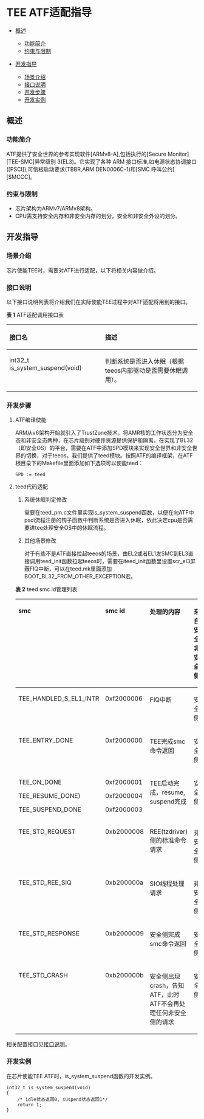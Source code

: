 # TEE ATF适配指导<a name="ZH-CN_TOPIC_0000001259525365"></a>

-   [概述](#section28401073463)
    -   [功能简介](#section8714171624613)
    -   [约束与限制](#section1856813710473)

-   [开发指导](#section1890104185118)
    -   [场景介绍](#section114981014165118)
    -   [接口说明](#section125843344514)
    -   [开发步骤](#section26814557584)
    -   [开发实例](#section3748141455319)


## 概述<a name="section28401073463"></a>

### 功能简介<a name="section8714171624613"></a>

ATF提供了安全世界的参考实现软件\[ARMv8-A\],包括执行的\[Secure Monitor\] \[TEE-SMC\]异常级别 3\(EL3\)。它实现了各种 ARM 接口标准,如电源状态协调接口\(\[PSCI\]\),可信板启动要求\(TBBR,ARM DEN0006C-1\)和\[SMC 呼叫公约\] \[SMCCC\]。

### 约束与限制<a name="section1856813710473"></a>

-   芯片架构为ARMv7/ARMv8架构。
-   CPU需支持安全内存和非安全内存的划分，安全和非安全外设的划分。

## 开发指导<a name="section1890104185118"></a>

### 场景介绍<a name="section114981014165118"></a>

芯片使能TEE时，需要对ATF进行适配，以下将相关内容做介绍。

### 接口说明<a name="section125843344514"></a>

以下接口说明列表将介绍我们在实际使能TEE过程中对ATF适配将用到的接口。

**表 1**  ATF适配调用接口表

<a name="table1438413213012"></a>
<table><thead align="left"><tr id="row4385321203"><th class="cellrowborder" valign="top" width="50%" id="mcps1.2.3.1.1"><p id="p16707841711"><a name="p16707841711"></a><a name="p16707841711"></a>接口名</p>
</th>
<th class="cellrowborder" valign="top" width="50%" id="mcps1.2.3.1.2"><p id="p47071841714"><a name="p47071841714"></a><a name="p47071841714"></a>描述</p>
</th>
</tr>
</thead>
<tbody><tr id="row18385142118019"><td class="cellrowborder" valign="top" width="50%" headers="mcps1.2.3.1.1 "><p id="p938320351251"><a name="p938320351251"></a><a name="p938320351251"></a>int32_t is_system_suspend(void)</p>
</td>
<td class="cellrowborder" valign="top" width="50%" headers="mcps1.2.3.1.2 "><p id="p4397135112520"><a name="p4397135112520"></a><a name="p4397135112520"></a>判断系统是否进入休眠（根据teeos内部驱动是否需要休眠调用）。</p>
</td>
</tr>
</tbody>
</table>

### 开发步骤<a name="section26814557584"></a>

1.  ATF编译使能

    ARM从v6架构开始就引入了TrustZone技术，将AMR核的工作状态分为安全态和非安全态两种，在芯片级别对硬件资源提供保护和隔离。在实现了BL32（即安全OS）的平台，需要在ATF中添加SPD模块来实现安全世界和非安全世界的切换，对于teeos，我们提供了teed模块。按照ATF的编译框架，在ATF根目录下的Makefile里面添加如下选项可以使能teed：

    ```
    SPD := teed
    ```

2.  teed代码适配

    1.  系统休眠判定修改

        需要在teed\_pm.c文件里实现is\_system\_suspend函数，以便在向ATF中psci流程注册的钩子函数中判断系统是否进入休眠，依此决定cpu是否需要进tee处理安全OS中的休眠流程。

    2.  其他场景修改

        对于有些不是ATF直接拉起teeos的场景，由EL2或者EL1发SMC到EL3直接调用teed\_init函数拉起teeos时，需要在iteed\_init函数里设置scr\_el3屏蔽FIQ中断，可以在teed.mk里面添加BOOT\_BL32\_FROM\_OTHER\_EXCEPTION宏。

    **表 2**  teed smc id管理列表

    <a name="table7787117252"></a>
    <table><thead align="left"><tr id="row4781911102519"><th class="cellrowborder" valign="top" width="25%" id="mcps1.2.5.1.1"><p id="p47816119253"><a name="p47816119253"></a><a name="p47816119253"></a>smc</p>
    </th>
    <th class="cellrowborder" valign="top" width="25%" id="mcps1.2.5.1.2"><p id="p87881112256"><a name="p87881112256"></a><a name="p87881112256"></a>smc id</p>
    </th>
    <th class="cellrowborder" valign="top" width="25%" id="mcps1.2.5.1.3"><p id="p57814117258"><a name="p57814117258"></a><a name="p57814117258"></a>处理的内容</p>
    </th>
    <th class="cellrowborder" valign="top" width="25%" id="mcps1.2.5.1.4"><p id="p13782011162511"><a name="p13782011162511"></a><a name="p13782011162511"></a>来自安全/非安全侧</p>
    </th>
    </tr>
    </thead>
    <tbody><tr id="row10781211152514"><td class="cellrowborder" valign="top" width="25%" headers="mcps1.2.5.1.1 "><p id="p1978151112256"><a name="p1978151112256"></a><a name="p1978151112256"></a>TEE_HANDLED_S_EL1_INTR</p>
    </td>
    <td class="cellrowborder" valign="top" width="25%" headers="mcps1.2.5.1.2 "><p id="p07861113251"><a name="p07861113251"></a><a name="p07861113251"></a>0xf2000006</p>
    </td>
    <td class="cellrowborder" valign="top" width="25%" headers="mcps1.2.5.1.3 "><p id="p279101182513"><a name="p279101182513"></a><a name="p279101182513"></a>FIQ中断</p>
    </td>
    <td class="cellrowborder" valign="top" width="25%" headers="mcps1.2.5.1.4 "><p id="p1679611172510"><a name="p1679611172510"></a><a name="p1679611172510"></a>安全侧</p>
    </td>
    </tr>
    <tr id="row07901112519"><td class="cellrowborder" valign="top" width="25%" headers="mcps1.2.5.1.1 "><p id="p1279181162517"><a name="p1279181162517"></a><a name="p1279181162517"></a>TEE_ENTRY_DONE</p>
    </td>
    <td class="cellrowborder" valign="top" width="25%" headers="mcps1.2.5.1.2 "><p id="p279311122513"><a name="p279311122513"></a><a name="p279311122513"></a>0xf2000000</p>
    </td>
    <td class="cellrowborder" valign="top" width="25%" headers="mcps1.2.5.1.3 "><p id="p1579111182510"><a name="p1579111182510"></a><a name="p1579111182510"></a>TEE完成smc命令返回</p>
    </td>
    <td class="cellrowborder" valign="top" width="25%" headers="mcps1.2.5.1.4 "><p id="p10791411112516"><a name="p10791411112516"></a><a name="p10791411112516"></a>安全侧</p>
    </td>
    </tr>
    <tr id="row167911118256"><td class="cellrowborder" valign="top" width="25%" headers="mcps1.2.5.1.1 "><p id="p97971192516"><a name="p97971192516"></a><a name="p97971192516"></a>TEE_ON_DONE</p>
    <p id="p8791911192516"><a name="p8791911192516"></a><a name="p8791911192516"></a>TEE_RESUME_DONE)</p>
    <p id="p15791311172515"><a name="p15791311172515"></a><a name="p15791311172515"></a>TEE_SUSPEND_DONE</p>
    </td>
    <td class="cellrowborder" valign="top" width="25%" headers="mcps1.2.5.1.2 "><p id="p18793113256"><a name="p18793113256"></a><a name="p18793113256"></a>0xf2000001</p>
    <p id="p147914114255"><a name="p147914114255"></a><a name="p147914114255"></a>0xf2000004</p>
    <p id="p14797113257"><a name="p14797113257"></a><a name="p14797113257"></a>0xf2000003</p>
    </td>
    <td class="cellrowborder" valign="top" width="25%" headers="mcps1.2.5.1.3 "><p id="p1779111172511"><a name="p1779111172511"></a><a name="p1779111172511"></a>TEE启动完成，resume, suspend完成</p>
    </td>
    <td class="cellrowborder" valign="top" width="25%" headers="mcps1.2.5.1.4 "><p id="p157914117254"><a name="p157914117254"></a><a name="p157914117254"></a>安全侧</p>
    </td>
    </tr>
    <tr id="row4791011122513"><td class="cellrowborder" valign="top" width="25%" headers="mcps1.2.5.1.1 "><p id="p187961192516"><a name="p187961192516"></a><a name="p187961192516"></a>TEE_STD_REQUEST</p>
    </td>
    <td class="cellrowborder" valign="top" width="25%" headers="mcps1.2.5.1.2 "><p id="p679411142518"><a name="p679411142518"></a><a name="p679411142518"></a>0xb2000008</p>
    </td>
    <td class="cellrowborder" valign="top" width="25%" headers="mcps1.2.5.1.3 "><p id="p187941111255"><a name="p187941111255"></a><a name="p187941111255"></a>REE(tzdriver)侧的标准命令请求</p>
    </td>
    <td class="cellrowborder" valign="top" width="25%" headers="mcps1.2.5.1.4 "><p id="p67912115257"><a name="p67912115257"></a><a name="p67912115257"></a>非安全侧</p>
    </td>
    </tr>
    <tr id="row14796115256"><td class="cellrowborder" valign="top" width="25%" headers="mcps1.2.5.1.1 "><p id="p37911117254"><a name="p37911117254"></a><a name="p37911117254"></a>TEE_STD_REE_SIQ</p>
    </td>
    <td class="cellrowborder" valign="top" width="25%" headers="mcps1.2.5.1.2 "><p id="p187921142511"><a name="p187921142511"></a><a name="p187921142511"></a>0xb200000a</p>
    </td>
    <td class="cellrowborder" valign="top" width="25%" headers="mcps1.2.5.1.3 "><p id="p2791811142513"><a name="p2791811142513"></a><a name="p2791811142513"></a>SIO线程处理请求</p>
    </td>
    <td class="cellrowborder" valign="top" width="25%" headers="mcps1.2.5.1.4 "><p id="p779121113252"><a name="p779121113252"></a><a name="p779121113252"></a>非安全侧</p>
    </td>
    </tr>
    <tr id="row279511162517"><td class="cellrowborder" valign="top" width="25%" headers="mcps1.2.5.1.1 "><p id="p117961102511"><a name="p117961102511"></a><a name="p117961102511"></a>TEE_STD_RESPONSE</p>
    </td>
    <td class="cellrowborder" valign="top" width="25%" headers="mcps1.2.5.1.2 "><p id="p127911172513"><a name="p127911172513"></a><a name="p127911172513"></a>0xb2000009</p>
    </td>
    <td class="cellrowborder" valign="top" width="25%" headers="mcps1.2.5.1.3 "><p id="p979111132517"><a name="p979111132517"></a><a name="p979111132517"></a>安全侧完成smc命令返回</p>
    </td>
    <td class="cellrowborder" valign="top" width="25%" headers="mcps1.2.5.1.4 "><p id="p87916115255"><a name="p87916115255"></a><a name="p87916115255"></a>安全侧</p>
    </td>
    </tr>
    <tr id="row157919117258"><td class="cellrowborder" valign="top" width="25%" headers="mcps1.2.5.1.1 "><p id="p187961116259"><a name="p187961116259"></a><a name="p187961116259"></a>TEE_STD_CRASH</p>
    </td>
    <td class="cellrowborder" valign="top" width="25%" headers="mcps1.2.5.1.2 "><p id="p1779211102520"><a name="p1779211102520"></a><a name="p1779211102520"></a>0xb200000b</p>
    </td>
    <td class="cellrowborder" valign="top" width="25%" headers="mcps1.2.5.1.3 "><p id="p1279111152516"><a name="p1279111152516"></a><a name="p1279111152516"></a>安全侧出现crash，告知ATF，此时ATF不会再处理任何非安全侧的请求</p>
    </td>
    <td class="cellrowborder" valign="top" width="25%" headers="mcps1.2.5.1.4 "><p id="p38011115254"><a name="p38011115254"></a><a name="p38011115254"></a>安全侧</p>
    </td>
    </tr>
    </tbody>
    </table>


相关配置接口见[接口说明](#section125843344514)。

### 开发实例<a name="section3748141455319"></a>

在芯片使能TEE ATF时，is\_system\_suspend函数的开发实例。

```
int32_t is_system_suspend(void)
{
    /* idle状态返回0, suspend状态返回1*/
    return 1;
}
```

